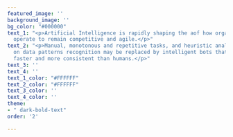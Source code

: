 ```yaml
---
featured_image: ''
background_image: ''
bg_color: "#000000"
text_1: "<p>Artificial Intelligence is rapidly shaping the aof how organizations would
  operate to remain competitive and agile.</p>"
text_2: "<p>Manual, monotonous and repetitive tasks, and heuristic analytics based
  on data patterns recognition may be replaced by intelligent bots that do better,
  faster and more consistent than humans.</p>"
text_3: ''
text_4: ''
text_1_color: "#FFFFFF"
text_2_color: "#FFFFFF"
text_3_color: ''
text_4_color: ''
theme:
- " dark-bold-text"
order: '2'

---
```


